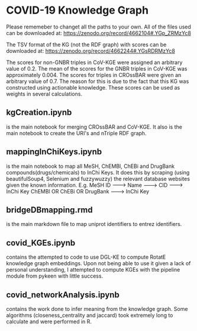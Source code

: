 # COVID-19 Knowledge Graph
Please rememeber to changet all the paths to your own. 
All of the files used can be downloaded at:
    https://zenodo.org/record/4662104#.YGp_ZRMzYc8

The TSV format of the KG (not the RDF graph) with scores can be downloaded at:
    https://zenodo.org/record/4662244#.YGsRDRMzYc8
    
  The scores for non-GNBR triples in CoV-KGE were assigned an arbitrary value of 0.2. 
  The mean of the scores for the GNBR triples in CoV-KGE was approximately 0.004.
  The scores for triples in CROssBAR were given an arbitrary value of 0.7. The reason for this is due to the fact that this KG was     constructed using actionable knowledge. 
  These scores can be used as weights in several calculations.

## kgCreation.ipynb 
  is the main notebook for merging CROssBAR and CoV-KGE. It also is the main notebook to create the URI's and nTriple RDF graph.

## mappingInChiKeys.ipynb
  is the main notebook to map all MeSH, ChEMBl, ChEBi and DrugBank compounds(drugs/chemicals) to InChi Keys. It does this by scraping (using beautifulSoup4, Selenium and fuzzywuzzy) the relevant database websites given the known information.
  E.g. MeSH ID ---> Name ---> CID ---> InChi Key
       ChEMBl OR ChEBi OR DrugBank ---> InChi Key
  
## bridgeDBmapping.rmd
  is the main markdown file to map uniprot identifiers to entrez identifiers. 
  
## covid_KGEs.ipynb
  contains the attempted to code to use DGL-KE to compute RotatE knowledge graph embeddings. Upon not being able to use it given a lack of personal understanding, I attempted to compute KGEs with the pipeline module from pykeen with little success. 
  
## covid_networkAnalysis.ipynb
  contains the work done to infer meaning from the knowledge graph. Some algorithms (closeness_centrality and jaccard) took extremely long to calculate and were performed in R. 

